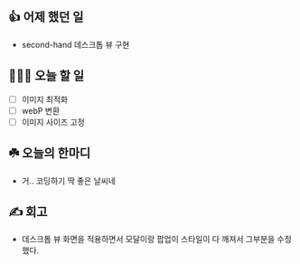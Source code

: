 ## 👍 어제 했던 일

- second-hand 데스크톱 뷰 구현

## 👩🏻‍💻 오늘 할 일

- [ ] 이미지 최적화
- [ ] webP 변환
- [ ] 이미지 사이즈 고정

## ☘️ 오늘의 한마디
- 거.. 코딩하기 딱 좋은 날씨네

## ✍️ 회고
- 데스크톱 뷰 화면을 적용하면서 모달이랑 팝업이 스타일이 다 깨져서 그부분을 수정했다.